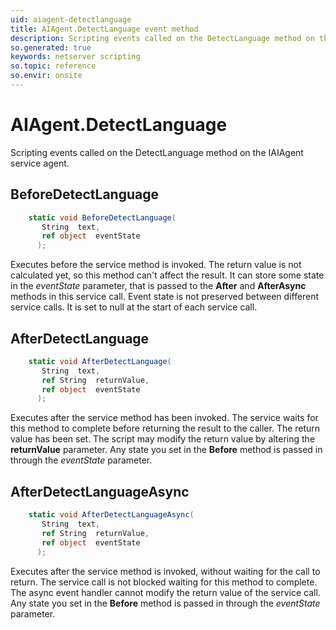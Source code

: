 ```yaml
---
uid: aiagent-detectlanguage
title: AIAgent.DetectLanguage event method
description: Scripting events called on the DetectLanguage method on the AIAgent service agent.
so.generated: true
keywords: netserver scripting
so.topic: reference
so.envir: onsite
---
```

# AIAgent.DetectLanguage

Scripting events called on the <see cref='M:IAIAgent.DetectLanguage'>DetectLanguage</see> method on the <see cref='IAIAgent'>IAIAgent</see>  service agent.

## BeforeDetectLanguage
```cs
    static void BeforeDetectLanguage(
       String  text,
       ref object  eventState
      );
```
Executes before the service method is invoked.
The return value is not calculated yet, so this method can't affect the result.
It can store some state in the *eventState* parameter, that is passed to the **After** and **AfterAsync** methods in this service call.
Event state is not preserved between different service calls. It is set to null at the start of each service call.
## AfterDetectLanguage
```cs
    static void AfterDetectLanguage(
       String  text,
       ref String  returnValue,
       ref object  eventState
      );
```
Executes after the service method has been invoked. The service waits for this method to complete before returning the result to the caller.
The return value has been set. The script may modify the return value by altering the **returnValue** parameter.
Any state you set in the **Before** method is passed in through the *eventState* parameter.
## AfterDetectLanguageAsync
```cs
    static void AfterDetectLanguageAsync(
       String  text,
       ref String  returnValue,
       ref object  eventState
      );
```
Executes after the service method is invoked, without waiting for the call to return.
The service call is not blocked waiting for this method to complete.
The async event handler cannot modify the return value of the service call.
Any state you set in the **Before** method is passed in through the *eventState* parameter.

